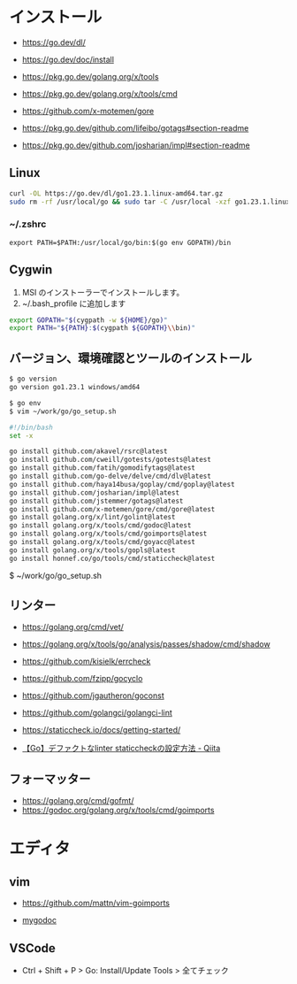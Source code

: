 # インストール
- https://go.dev/dl/
- https://go.dev/doc/install

- https://pkg.go.dev/golang.org/x/tools
- https://pkg.go.dev/golang.org/x/tools/cmd
- https://github.com/x-motemen/gore
- https://pkg.go.dev/github.com/lifeibo/gotags#section-readme
- https://pkg.go.dev/github.com/josharian/impl#section-readme
## Linux
```bash
curl -OL https://go.dev/dl/go1.23.1.linux-amd64.tar.gz
sudo rm -rf /usr/local/go && sudo tar -C /usr/local -xzf go1.23.1.linux-amd64.tar.gz
```
### ~/.zshrc
```
export PATH=$PATH:/usr/local/go/bin:$(go env GOPATH)/bin
```
## Cygwin
1. MSI のインストーラーでインストールします。
2. ~/.bash_profile に追加します
```bash
export GOPATH="$(cygpath -w ${HOME}/go)"
export PATH="${PATH}:$(cygpath ${GOPATH}\\bin)"
```
## バージョン、環境確認とツールのインストール
```bash
$ go version
go version go1.23.1 windows/amd64

$ go env
$ vim ~/work/go/go_setup.sh
```

```bash
#!/bin/bash
set -x

go install github.com/akavel/rsrc@latest
go install github.com/cweill/gotests/gotests@latest
go install github.com/fatih/gomodifytags@latest
go install github.com/go-delve/delve/cmd/dlv@latest
go install github.com/haya14busa/goplay/cmd/goplay@latest
go install github.com/josharian/impl@latest
go install github.com/jstemmer/gotags@latest
go install github.com/x-motemen/gore/cmd/gore@latest
go install golang.org/x/lint/golint@latest
go install golang.org/x/tools/cmd/godoc@latest
go install golang.org/x/tools/cmd/goimports@latest
go install golang.org/x/tools/cmd/goyacc@latest
go install golang.org/x/tools/gopls@latest
go install honnef.co/go/tools/cmd/staticcheck@latest
```
$ ~/work/go/go_setup.sh
## リンター
- https://golang.org/cmd/vet/
- https://golang.org/x/tools/go/analysis/passes/shadow/cmd/shadow
- https://github.com/kisielk/errcheck
- https://github.com/fzipp/gocyclo
- https://github.com/jgautheron/goconst
- https://github.com/golangci/golangci-lint

- https://staticcheck.io/docs/getting-started/
- [【Go】デファクトなlinter staticcheckの設定方法 - Qiita](https://qiita.com/yagi_eng/items/1c34f9691128c51846e7)
## フォーマッター
- https://golang.org/cmd/gofmt/
- https://godoc.org/golang.org/x/tools/cmd/goimports
# エディタ
## vim
- https://github.com/mattn/vim-goimports

- [mygodoc](mygodoc.md)
## VSCode
- Ctrl + Shift + P > Go: Install/Update Tools > 全てチェック
